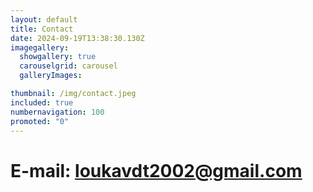 ```yaml
---
layout: default
title: Contact
date: 2024-09-19T13:38:30.130Z
imagegallery:
  showgallery: true
  carouselgrid: carousel
  galleryImages:

thumbnail: /img/contact.jpeg
included: true
numbernavigation: 100
promoted: "0"
---
```

# E-mail: loukavdt2002@gmail.com

